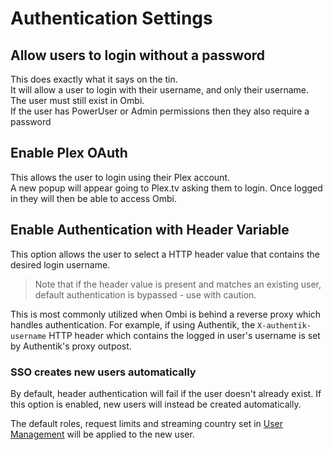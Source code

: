 # Authentication Settings

## Allow users to login without a password

This does exactly what it says on the tin.  
It will allow a user to login with their username, and only their username.
The user must still exist in Ombi.  
If the user has PowerUser or Admin permissions then they also require a password

## Enable Plex OAuth

This allows the user to login using their Plex account.  
A new popup will appear going to Plex.tv asking them to login. Once logged in they will then be able to access Ombi.

## Enable Authentication with Header Variable

This option allows the user to select a HTTP header value that contains the desired login username. 
> Note that if the header value is present and matches an existing user, default authentication is bypassed - use with caution.  

This is most commonly utilized when Ombi is behind a reverse proxy which handles authentication.
For example, if using Authentik, the `X-authentik-username` HTTP header which contains the logged in user's username is set by Authentik's proxy outpost.

### SSO creates new users automatically

By default, header authentication will fail if the user doesn't already exist.
If this option is enabled, new users will instead be created automatically.

The default roles, request limits and streaming country set in [User Management](./usermanagement) will be applied to the new user.
